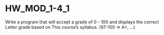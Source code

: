 # HW_MOD_1-4_1
Write a program that will accept a grade of 0 - 100 and displays the correct Letter grade based on This course’s syllabus. (97-100 => A+, …)
